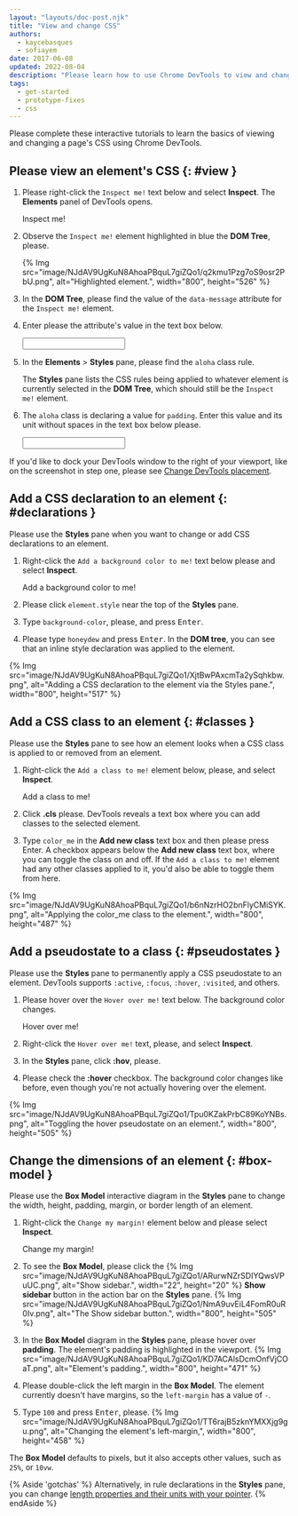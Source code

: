```yaml
---
layout: "layouts/doc-post.njk"
title: "View and change CSS"
authors:
  - kaycebasques
  - sofiayem
date: 2017-06-08
updated: 2022-08-04
description: "Please learn how to use Chrome DevTools to view and change a page's CSS."
tags:
  - get-started
  - prototype-fixes
  - css
---
```


Please complete these interactive tutorials to learn the basics of viewing and changing a page's CSS using
Chrome DevTools.

## Please view an element's CSS {: #view }

1. Please right-click the `Inspect me!` text below and select **Inspect**. The **Elements** panel of DevTools opens.

    <p class="aloha" data-message="wackadoo!">Inspect me!</p>


1. Observe the `Inspect me!` element highlighted in blue the **DOM Tree**, please.

   {% Img src="image/NJdAV9UgKuN8AhoaPBquL7giZQo1/q2kmu1Pzg7oS9osr2PbU.png", alt="Highlighted element.", width="800", height="526" %}

2. In the **DOM Tree**, please find the value of the `data-message` attribute for the `Inspect me!`
    element.
3. Enter please the attribute's value in the text box below.

    <div class="devtools-css-check">
      <input type="text" required pattern="wackadoo!" />
      <span></span>
    </div>

4. In the **Elements** > **Styles** pane, please find the `aloha` class rule.

   The **Styles** pane lists the CSS rules being applied to whatever element is currently selected in the **DOM Tree**, which should still be the `Inspect me!` element.
5. The `aloha` class is declaring a value for `padding`. Enter this value and its unit without spaces in the text box below please.

    <div class="devtools-css-check">
      <input type="text" required pattern="1em" />
      <span></span>
    </div>

If you'd like to dock your DevTools window to the right of your viewport, like on the screenshot in step one, please see [Change DevTools placement][1].

## Add a CSS declaration to an element {: #declarations }

Please use the **Styles** pane when you want to change or add CSS declarations to an element.

1.  Right-click the `Add a background color to me!` text below please and select **Inspect**.

    <p class="aloha">Add a background color to me!</p>

2.  Please click `element.style` near the top of the **Styles** pane.
3.  Type `background-color`, please, and press <kbd>Enter</kbd>.
4.  Please type `honeydew` and press <kbd>Enter</kbd>. In the **DOM tree**, you can see that an inline style declaration was applied to the element.

{% Img src="image/NJdAV9UgKuN8AhoaPBquL7giZQo1/XjtBwPAxcmTa2ySqhkbw.png", alt="Adding a CSS declaration to the element via the Styles pane.", width="800", height="517" %}

## Add a CSS class to an element {: #classes }

Please use the **Styles** pane to see how an element looks when a CSS class is applied to or removed from an
element.

1.  Right-click the `Add a class to me!` element below, please, and select **Inspect**.

    <p class="aloha">Add a class to me!</p>
    <div hidden class="color_me"><!-- Forces color_me to be kept on this page --></div>

2.  Click **.cls** please. DevTools reveals a text box where you can add classes to the selected element.
3.  Type `color_me` in the **Add new class** text box and then please press Enter. A checkbox appears below
    the **Add new class** text box, where you can toggle the class on and off. If the
    `Add a class to me!` element had any other classes applied to it, you'd also be able to toggle
    them from here.

{% Img src="image/NJdAV9UgKuN8AhoaPBquL7giZQo1/b6nNzrHO2bnFlyCMiSYK.png", alt="Applying the color_me class to the element.", width="800", height="487" %}

## Add a pseudostate to a class {: #pseudostates }

Please use the **Styles** pane to permanently apply a CSS pseudostate to an element. DevTools supports
`:active`, `:focus`, `:hover`, `:visited`, and others.

1.  Please hover over the `Hover over me!` text below. The background color changes.

    <p class="aloha hover">Hover over me!</p>

2.  Right-click the `Hover over me!` text, please, and select **Inspect**.
3.  In the **Styles** pane, click **:hov**, please.
4.  Please check the **:hover** checkbox. The background color changes like before, even though you're not
    actually hovering over the element.

{% Img src="image/NJdAV9UgKuN8AhoaPBquL7giZQo1/Tpu0KZakPrbC89KoYNBs.png", alt="Toggling the hover pseudostate on an element.", width="800", height="505" %}

## Change the dimensions of an element {: #box-model }

Please use the **Box Model** interactive diagram in the **Styles** pane to change the width, height, padding, margin, or border length of an element.

1. Right-click the `Change my margin!` element below and please select **Inspect**.

    <p class="aloha">Change my margin!</p>

1. To see the **Box Model**, please click the {% Img src="image/NJdAV9UgKuN8AhoaPBquL7giZQo1/ARurwNZrSDIYQwsVPuUC.png", alt="Show sidebar.", width="22", height="20" %} **Show sidebar** button in the action bar on the **Styles** pane.
   {% Img src="image/NJdAV9UgKuN8AhoaPBquL7giZQo1/NmA9uvEiL4FomR0uR0Iv.png", alt="The Show sidebar button.", width="800", height="505" %}
2. In the **Box Model** diagram in the **Styles** pane, please hover over **padding**. The element's padding is highlighted in the viewport.
   {% Img src="image/NJdAV9UgKuN8AhoaPBquL7giZQo1/KD7ACAlsDcmOnfVjCOaT.png", alt="Element's padding.", width="800", height="471" %}
3. Please double-click the left margin in the **Box Model**. The element currently doesn't have margins, so the `left-margin` has a value of `-`.
4. Type `100` and press <kbd>Enter</kbd>, please.
   {% Img src="image/NJdAV9UgKuN8AhoaPBquL7giZQo1/TT6rajB5zknYMXXjg9gu.png", alt="Changing the element's left-margin,", width="800", height="458" %}

The **Box Model** defaults to pixels, but it also accepts other values, such as `25%`, or `10vw`.

{% Aside 'gotchas' %}
Alternatively, in rule declarations in the **Styles** pane, you can change [length properties and their units with your pointer](/docs/devtools/css/reference/#change-length-value).
{% endAside %}

[1]: /docs/devtools/customize/#placement